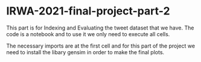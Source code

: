 # IRWA-2021-final-project-part-2

This part is for Indexing and Evaluating the tweet dataset that we have.
The code is a notebook and to use it we only need to execute all cells.

The necessary imports are at the first cell and for this part of the project we need to install the libary gensim in order to make the final plots.
